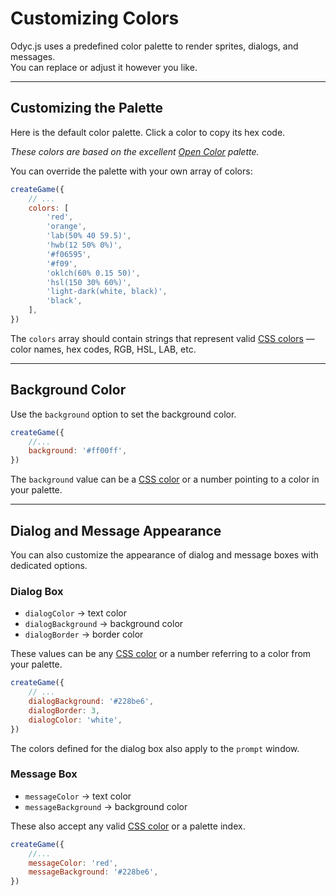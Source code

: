 <script>
import Aside from '../../../lib/ui/Doc/Aside.svelte'
import Emoji from '../../../lib/ui/Doc/Emoji.svelte'
import PaintDemo from '../../../lib/ui/Doc/PaintDemo.svelte'
import ColorsDemo from '../../../lib/ui/Doc/ColorsDemo.svelte'
</script>

# <Emoji src="🫟" /> Customizing Colors

Odyc.js uses a predefined color palette to render sprites, dialogs, and messages.  
You can replace or adjust it however you like.

---

## <Emoji src="🌈" /> Customizing the Palette

Here is the default color palette. Click a color to copy its hex code.

<ColorsDemo/>

_These colors are based on the excellent [Open Color](https://yeun.github.io/open-color/) palette._

You can override the palette with your own array of colors:

```js
createGame({
	// ...
	colors: [
		'red',
		'orange',
		'lab(50% 40 59.5)',
		'hwb(12 50% 0%)',
		'#f06595',
		'#f09',
		'oklch(60% 0.15 50)',
		'hsl(150 30% 60%)',
		'light-dark(white, black)',
		'black',
	],
})
```

The `colors` array should contain strings that represent valid [CSS colors](https://developer.mozilla.org/en-US/docs/Web/CSS/color_value) — color names, hex codes, RGB, HSL, LAB, etc.

---

## <Emoji src="🌈" /> Background Color

Use the `background` option to set the background color.

```javascript
createGame({
	//...
	background: '#ff00ff',
})
```

The `background` value can be a [CSS color](https://developer.mozilla.org/en-US/docs/Web/CSS/color_value) or a number pointing to a color in your palette.

---

## <Emoji src="💅"/> Dialog and Message Appearance

You can also customize the appearance of dialog and message boxes with dedicated options.

### Dialog Box

- `dialogColor` → text color
- `dialogBackground` → background color
- `dialogBorder` → border color

These values can be any [CSS color](https://developer.mozilla.org/en-US/docs/Web/CSS/color_value) or a number referring to a color from your palette.

```javascript
createGame({
	// ...
	dialogBackground: '#228be6',
	dialogBorder: 3,
	dialogColor: 'white',
})
```

<Aside>

The colors defined for the dialog box also apply to the `prompt` window.

</Aside>

### Message Box

- `messageColor` → text color
- `messageBackground` → background color

These also accept any valid [CSS color](https://developer.mozilla.org/en-US/docs/Web/CSS/color_value) or a palette index.

```javascript
createGame({
	//...
	messageColor: 'red',
	messageBackground: '#228be6',
})
```
